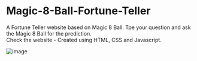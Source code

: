 # Magic-8-Ball-Fortune-Teller
A Fortune Teller website based on Magic 8 Ball. Tpe your question and ask the Magic 8 Ball for the prediction. <br>
Check the website - 
Created using HTML, CSS and Javascript.

![image](https://user-images.githubusercontent.com/102166679/212330087-396c6f29-0cf2-4658-9557-7cd196eca4f7.png)
